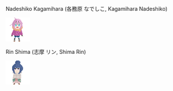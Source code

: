 Nadeshiko Kagamihara (各務原 なでしこ, Kagamihara Nadeshiko)

![Nadeshiko Kagamihara](NadeshikoKagamiharaSD64.png "Nadeshiko Kagamihara")

Rin Shima (志摩 リン, Shima Rin)

![Rin Shima](RinShimaSD64.png "Rin Shima")